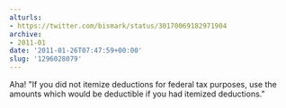 ```yaml
---
alturls:
- https://twitter.com/bismark/status/30170069182971904
archive:
- 2011-01
date: '2011-01-26T07:47:59+00:00'
slug: '1296028079'
---
```


Aha! "If you did not itemize deductions for federal tax purposes, use the amounts which would be deductible if you had itemized deductions."

